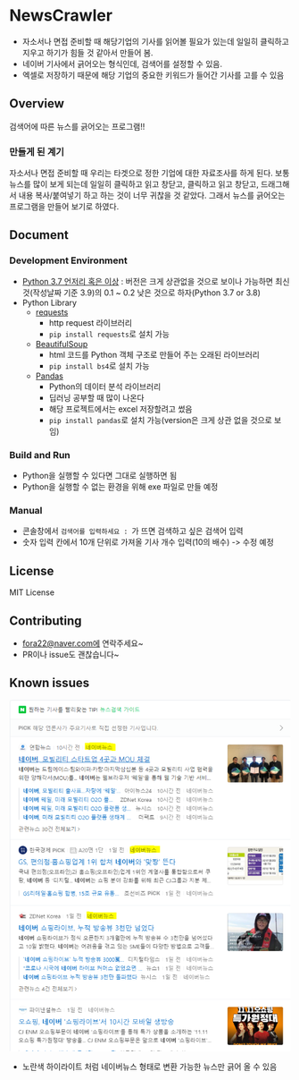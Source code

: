 # NewsCrawler
- 자소서나 면접 준비할 때 해당기업의 기사를 읽어볼 필요가 있는데 일일히 클릭하고 지우고 하기가 힘들 것 같아서 만들어 봄. 
- 네이버 기사에서 긁어오는 형식인데, 검색어를 설정할 수 있음.
- 엑셀로 저장하기 때문에 해당 기업의 중요한 키워드가 들어간 기사를 고를 수 있음
## Overview
검색어에 따른 뉴스를 긁어오는 프로그램!!
### 만들게 된 계기
자소서나 면접 준비할 때 우리는 타겟으로 정한 기업에 대한 자료조사를 하게 된다. 보통 뉴스를 많이 보게 되는데 일일히 클릭하고 읽고 창닫고, 클릭하고 읽고 창닫고, 드래그해서 내용 복사/붙여넣기 하고 하는 것이 너무 귀찮을 것 같았다. 그래서 뉴스를 긁어오는 프로그램을 만들어 보기로 하였다.
##  Document
### Development Environment
- [Python 3.7 언저리 혹은 이상](https://www.python.org/) : 버전은 크게 상관없을 것으로 보이나 가능하면 최신 것(작성날짜 기준 3.9)의 0.1 ~ 0.2 낮은 것으로 하자(Python 3.7 or 3.8)
- Python Library
  - [requests](https://requests.readthedocs.io/en/master/)
    - http request 라이브러리
    - `pip install requests`로 설치 가능
  - [BeautifulSoup](https://www.crummy.com/software/BeautifulSoup/bs4/doc/#)
    - html 코드를 Python 객체 구조로 만들어 주는 오래된 라이브러리
    - `pip install bs4`로 설치 가능
  - [Pandas](https://pandas.pydata.org/)
    - Python의 데이터 분석 라이브러리
    - 딥러닝 공부할 때 많이 나온다
    - 해당 프로젝트에서는 excel 저장할려고 썼음
    - `pip install pandas`로 설치 가능(version은 크게 상관 없을 것으로 보임)

### Build and Run
- Python을 실행할 수 있다면 그대로 실행하면 됨
- Python을 실행할 수 없는 환경을 위해 exe 파일로 만들 예정
### Manual
- 콘솔창에서 `검색어를 입력하세요 : `가 뜨면 검색하고 싶은 검색어 입력
- 숫자 입력 칸에서 10개 단위로 가져올 기사 개수 입력(10의 배수) -> 수정 예정 
##  License
MIT License
## Contributing
- fora22@naver.com에 연락주세요~
- PR이나 issue도 괜찮습니다~
## Known issues
![_img](_img/naverNewsExample.PNG)
- 노란색 하이라이트 처럼 네이버뉴스 형태로 변환 가능한 뉴스만 긁어 올 수 있음